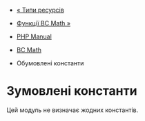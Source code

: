 - [« Типи ресурсів](bc.resources.md)
- [Функції BC Math »](ref.bc.md)

- [PHP Manual](index.md)
- [BC Math](book.bc.md)
- Обумовлені константи

# Зумовлені константи

Цей модуль не визначає жодних константів.
